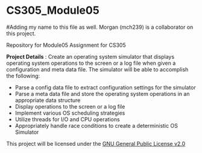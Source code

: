 # CS305_Module05
#Adding my name to this file as well. Morgan (mch239) is a collaborator on this project. 

Repository for Module05 Assignment for CS305

**Project Details** : Create an operating system simulator that displays operating system operations to the screen or a log file when given a configuration and meta data file.  The simulator will be able to accomplish the following:

  * Parse a config data file to extract configuration settings for the simulator
  * Parse a meta data file and store the operating system operations in an appropriate data structure
  * Display operations to the screen or a log file
  * Implement various OS scheduling strategies
  * Utilize threads for I/O and CPU operations
  * Appropriately handle race conditions to create a deterministic OS Simulator

This project will be licensed under the [GNU General Public License v2.0](LICENSE)
